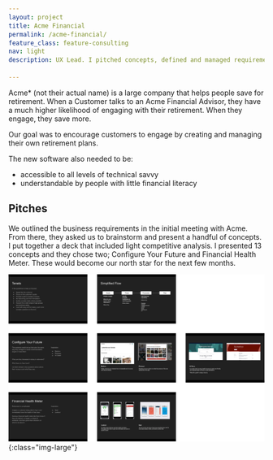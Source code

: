 ```yaml
---
layout: project
title: Acme Financial
permalink: /acme-financial/
feature_class: feature-consulting
nav: light
description: UX Lead. I pitched concepts, defined and managed requirements, led all design sprints and presentations, integrated feedback from client partners and users testing, and maintained desktop and mobile prototypes as we created a customer-facing retirement savings management portal.

---
```


Acme* (not their actual name) is a large company that helps people save for retirement. When a Customer talks to an Acme Financial Advisor, they have a much higher likelihood of engaging with their retirement. When they engage, they save more.

Our goal was to encourage customers to engage by creating and managing their own retirement plans.

The new software also needed to be:
- accessible to all levels of technical savvy
- understandable by people with little financial literacy

## Pitches

We outlined the business requirements in the initial meeting with Acme. From there, they asked us to brainstorm and present a handful of concepts. I put together a deck that included light competitive analysis. I presented 13 concepts and they chose two; Configure Your Future and Financial Health Meter. These would become our north star for the next few months.

![Slides from the deck about brainstorming](/assets/images/projects/acme-brainstorming.jpg){:class="img-large"}

